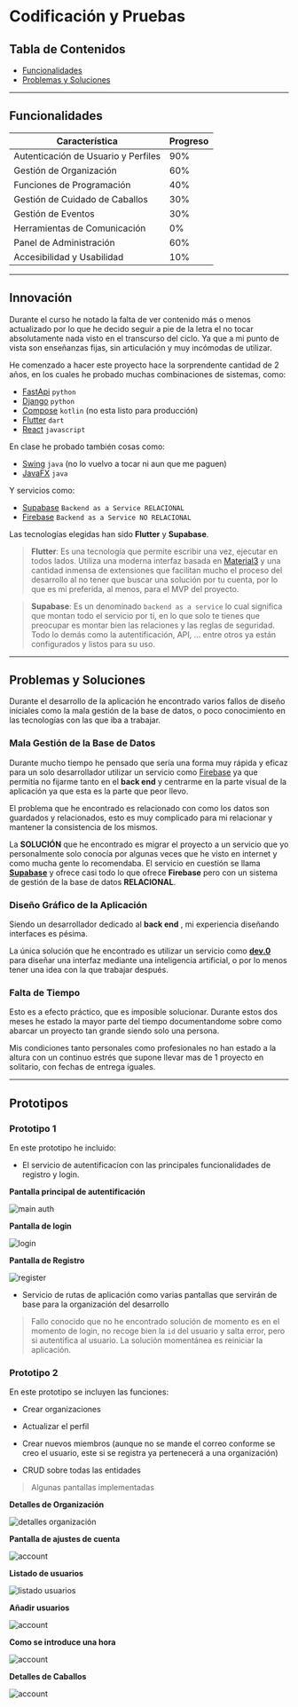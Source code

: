 # Codificación y Pruebas 


## Tabla de Contenidos

- [Funcionalidades](#funcionalidades)
- [Problemas y Soluciones](#problemas-y-soluciones)

---

## Funcionalidades

| Característica                      | Progreso |
| ----------------------------------- | -------- |
| Autenticación de Usuario y Perfiles | 90%      |
| Gestión de Organización             | 60%      |
| Funciones de Programación           | 40%      |
| Gestión de Cuidado de Caballos      | 30%      |
| Gestión de Eventos                  | 30%      |
| Herramientas de Comunicación        | 0%       |
| Panel de Administración             | 60%      |
| Accesibilidad y Usabilidad          | 10%      |

---

## Innovación

Durante el curso he notado la falta de ver contenido más o menos actualizado por lo que he decido seguir a pie de la letra el no tocar absolutamente nada visto en el transcurso del ciclo. Ya que a mi punto de vista son enseñanzas fijas, sin articulación y muy incómodas de utilizar.

He comenzado a hacer este proyecto hace la sorprendente cantidad de 2 años, en los cuales he probado muchas combinaciones de sistemas, como:
- [FastApi]() `python`
- [Django]() `python`
- [Compose]() `kotlin` (no esta listo para producción)
- [Flutter]() `dart`
- [React]() `javascript`

En clase he probado también cosas como:
- [Swing]() `java` (no lo vuelvo a tocar ni aun que me paguen)
- [JavaFX]() `java`

Y servicios como:
- [Supabase]() `Backend as a Service RELACIONAL`
- [Firebase]() `Backend as a Service NO RELACIONAL`

Las tecnologías elegidas han sido **Flutter** y **Supabase**.

> **Flutter**: Es una tecnología que permite escribir una vez, ejecutar en todos lados. Utiliza una moderna interfaz basada en [Material3]() y una cantidad inmensa de extensiones que facilitan mucho el proceso del desarrollo al no tener que buscar una solución por tu cuenta, por lo que es mi preferida, al menos, para el MVP del proyecto.

> **Supabase**: Es un denominado `backend as a service` lo cual significa que montan todo el servicio por ti, en lo que solo te tienes que preocupar es montar bien las relaciones y las reglas de seguridad. Todo lo demás como la autentificación, API, ... entre otros ya están configurados y listos para su uso. 

---

## Problemas y Soluciones

Durante el desarrollo de la aplicación he encontrado varios fallos de diseño iniciales como la mala gestión de la base de datos, o poco conocimiento en las tecnologías con las que iba a trabajar.

### Mala Gestión de la Base de Datos

Durante mucho tiempo he pensado que sería una forma muy rápida y eficaz para un solo desarrollador utilizar un servicio como [Firebase](https://firebase.google.com/?hl=es) ya que permitía no fijarme tanto en el **back end** y centrarme en la parte visual de la aplicación ya que esta es la parte que peor llevo.

El problema que he encontrado es relacionado con como los datos son guardados y relacionados, esto es muy complicado para mi relacionar y mantener la consistencia de los mismos.

La **SOLUCIÓN** que he encontrado es migrar el proyecto a un servicio que yo personalmente solo conocía por algunas veces que he visto en internet y como mucha gente lo recomendaba. El servicio en cuestión se llama [**Supabase**](https://supabase.com/) y ofrece casi todo lo que ofrece **Firebase** pero con un sistema de gestión de la base de datos **RELACIONAL**.

### Diseño Gráfico de la Aplicación

Siendo un desarrollador dedicado al **back end** , mi experiencia diseñando interfaces es pésima.

La única solución que he encontrado es utilizar un servicio como [**dev.0**]() para diseñar una interfaz mediante una inteligencia artificial, o por lo menos tener una idea con la que trabajar después.

### Falta de Tiempo

Esto es a efecto práctico, que es imposible solucionar. Durante estos dos meses he estado la mayor parte del tiempo documentandome sobre como abarcar un proyecto tan grande siendo solo una persona.

Mis condiciones tanto personales como profesionales no han estado a la altura con un continuo estrés que supone llevar mas de 1 proyecto en solitario, con fechas de entrega iguales.

---

## Prototipos

### Prototipo 1

En este prototipo he incluido:

- El servicio de autentificacíon con las principales funcionalidades de registro y login. 

**Pantalla principal de autentificación**

![main auth](../img/prototipo1/auth_main_screen.png)

**Pantalla de login**

![login](../img/prototipo1/login_screen.png)

**Pantalla de Registro**

![register](../img/prototipo1/register_screen.png)

- Servicio de rutas de aplicación como varias pantallas que servirán de base para la organización del desarrollo

> Fallo conocido que no he encontrado solución de momento es en el momento de login, no recoge bien la `id` del usuario y salta error, pero si autentifica al usuario. 
> La solución momentánea es reiniciar la aplicación.

### Prototipo 2

En este prototipo se incluyen las funciones:

- Crear organizaciones

- Actualizar el perfil

- Crear nuevos miembros (aunque no se mande el correo conforme se creo el usuario, este si se registra ya pertenecerá a una organización)

- CRUD sobre todas las entidades

> Algunas pantallas implementadas

**Detalles de Organización**

![detalles organización](../img/prototipo2/org_details.png)

**Pantalla de ajustes de cuenta**

![account](../img/prototipo2/account_screen.png)

**Listado de usuarios**

![listado usuarios](../img/prototipo2/users_screen.png)

**Añadir usuarios**

![account](../img/prototipo2/create_user_screen.png)

**Como se introduce una hora**

![account](../img/prototipo2/hour_selection.png)

**Detalles de Caballos**

![account](../img/prototipo2/horse_detail_screen.png)
